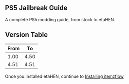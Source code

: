 ## PS5 Jailbreak Guide

A complete PS5 modding guide, from stock to etaHEN.

## Version Table

| From | To |
| ---- | -- |
| 1.00 | 4.50 | [Updating to 4.51](docs/updating-to-4.51.md) |
| 4.51 | 4.51 | [Installing etaHEN](docs/installing-etahen.md) |

Once you installed etaHEN, continue to [Installing itemzflow](docs/installing-itemzflow.md)